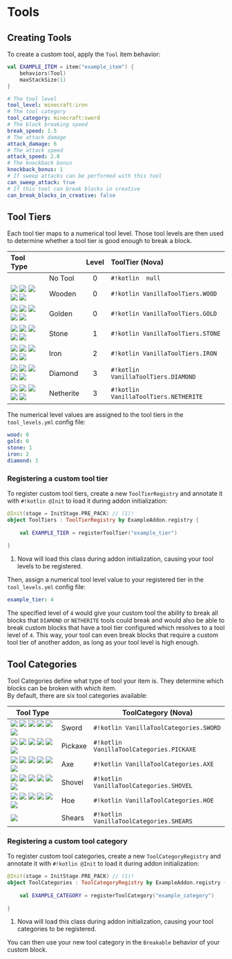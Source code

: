 # Tools

## Creating Tools

To create a custom tool, apply the `Tool` item behavior:

```kotlin
val EXAMPLE_ITEM = item("example_item") {
    behaviors(Tool)
    maxStackSize(1)
}
```

```yaml title="configs/example_item.yml"
# The tool level
tool_level: minecraft:iron
# The tool category
tool_category: minecraft:sword
# The block breaking speed
break_speed: 1.5
# The attack damage
attack_damage: 6
# The attack speed
attack_speed: 2.0
# The knockback bonus
knockback_bonus: 1
# If sweep attacks can be performed with this tool
can_sweep_attack: true
# If this tool can break blocks in creative
can_break_blocks_in_creative: false
```

## Tool Tiers

Each tool tier maps to a numerical tool level. Those tool levels are then used to determine whether a tool tier is good enough to break a block.

| Tool Type                                                                                                                                                                                |           | Level | ToolTier (Nova)                       |
|:-----------------------------------------------------------------------------------------------------------------------------------------------------------------------------------------|:----------|:-----:|:--------------------------------------|
|                                                                                                                                                                                          | No Tool   |   0   | `#!kotlin  null`                      |
| ![](https://i.imgur.com/zt8w7iB.png) ![](https://i.imgur.com/Y6Hn8fL.png) ![](https://i.imgur.com/bb7jEps.png) ![](https://i.imgur.com/q6nuatc.png) ![](https://i.imgur.com/W8ptAcq.png) | Wooden    |   0   | `#!kotlin VanillaToolTiers.WOOD`      |
| ![](https://i.imgur.com/FFnp0Ld.png) ![](https://i.imgur.com/rJsExXO.png) ![](https://i.imgur.com/qBENgXh.png) ![](https://i.imgur.com/SDrqTP4.png) ![](https://i.imgur.com/EYZBA4g.png) | Golden    |   0   | `#!kotlin VanillaToolTiers.GOLD`      |
| ![](https://i.imgur.com/IKvJeLF.png) ![](https://i.imgur.com/hYEuDZN.png) ![](https://i.imgur.com/bkvJvR7.png) ![](https://i.imgur.com/N1vrnDN.png) ![](https://i.imgur.com/wp7VAfg.png) | Stone     |   1   | `#!kotlin VanillaToolTiers.STONE`     |
| ![](https://i.imgur.com/mGa1Dzu.png) ![](https://i.imgur.com/Nhu5nO9.png) ![](https://i.imgur.com/RbftIo9.png) ![](https://i.imgur.com/nDClTnD.png) ![](https://i.imgur.com/EPcYxuA.png) | Iron      |   2   | `#!kotlin VanillaToolTiers.IRON`      |
| ![](https://i.imgur.com/yCaEIth.png) ![](https://i.imgur.com/zil2SHK.png) ![](https://i.imgur.com/pNf6dQz.png) ![](https://i.imgur.com/HDYjVTo.png) ![](https://i.imgur.com/zOudt70.png) | Diamond   |   3   | `#!kotlin VanillaToolTiers.DIAMOND`   |
| ![](https://i.imgur.com/fEwFVrl.png) ![](https://i.imgur.com/0xMjQJC.png) ![](https://i.imgur.com/ymr5xQz.png) ![](https://i.imgur.com/B0wkTx1.png) ![](https://i.imgur.com/8HaemT3.png) | Netherite |   3   | `#!kotlin VanillaToolTiers.NETHERITE` |

The numerical level values are assigned to the tool tiers in the `tool_levels.yml` config file:

```yaml title="tool_levels.yml"
wood: 0
gold: 0
stone: 1
iron: 2
diamond: 3
```

### Registering a custom tool tier

To register custom tool tiers, create a new `ToolTierRegistry` and annotate it with `#!kotlin @Init` to load it during addon initialization:

```kotlin
@Init(stage = InitStage.PRE_PACK) // (1)!
object ToolTiers : ToolTierRegistry by ExampleAddon.registry {
    
    val EXAMPLE_TIER = registerToolTier("example_tier")
    
}
```

1. Nova will load this class during addon initialization, causing your tool levels to be registered.

Then, assign a numerical tool level value to your registered tier in the `tool_levels.yml` config file:

```yaml title="tool_levels.yml"
example_tier: 4
```

The specified level of `4` would give your custom tool the ability to break all blocks that `DIAMOND` or `NETHERITE` tools
could break and would also be able to break custom blocks that have a tool tier configured which resolves to a tool level of
`4`. This way, your tool can even break blocks that require a custom tool tier of another addon, as long as your
tool level is high enough.

## Tool Categories

Tool Categories define what type of tool your item is. They determine which blocks can be broken with which item.  
By default, there are six tool categories available:

| Tool Type                                                                                                                                                                                                                     |         | ToolCategory (Nova)                      |
|-------------------------------------------------------------------------------------------------------------------------------------------------------------------------------------------------------------------------------|---------|------------------------------------------|
| ![](https://i.imgur.com/zt8w7iB.png) ![](https://i.imgur.com/IKvJeLF.png) ![](https://i.imgur.com/mGa1Dzu.png) ![](https://i.imgur.com/FFnp0Ld.png) ![](https://i.imgur.com/yCaEIth.png) ![](https://i.imgur.com/fEwFVrl.png) | Sword   | `#!kotlin VanillaToolCategories.SWORD`   |
| ![](https://i.imgur.com/Y6Hn8fL.png) ![](https://i.imgur.com/hYEuDZN.png) ![](https://i.imgur.com/Nhu5nO9.png) ![](https://i.imgur.com/rJsExXO.png) ![](https://i.imgur.com/zil2SHK.png) ![](https://i.imgur.com/0xMjQJC.png) | Pickaxe | `#!kotlin VanillaToolCategories.PICKAXE` |
| ![](https://i.imgur.com/bb7jEps.png) ![](https://i.imgur.com/bkvJvR7.png) ![](https://i.imgur.com/RbftIo9.png) ![](https://i.imgur.com/qBENgXh.png) ![](https://i.imgur.com/pNf6dQz.png) ![](https://i.imgur.com/ymr5xQz.png) | Axe     | `#!kotlin VanillaToolCategories.AXE`     |
| ![](https://i.imgur.com/q6nuatc.png) ![](https://i.imgur.com/N1vrnDN.png) ![](https://i.imgur.com/nDClTnD.png) ![](https://i.imgur.com/SDrqTP4.png) ![](https://i.imgur.com/HDYjVTo.png) ![](https://i.imgur.com/B0wkTx1.png) | Shovel  | `#!kotlin VanillaToolCategories.SHOVEL`  |
| ![](https://i.imgur.com/W8ptAcq.png) ![](https://i.imgur.com/wp7VAfg.png) ![](https://i.imgur.com/EPcYxuA.png) ![](https://i.imgur.com/EYZBA4g.png) ![](https://i.imgur.com/zOudt70.png) ![](https://i.imgur.com/8HaemT3.png) | Hoe     | `#!kotlin VanillaToolCategories.HOE`     |
| ![](https://i.imgur.com/upeQm3A.png)                                                                                                                                                                                          | Shears  | `#!kotlin VanillaToolCategories.SHEARS`  |

### Registering a custom tool category

To register custom tool categories, create a new `ToolCategoryRegistry` and annotate it with `#!kotlin @Init` to load it during addon initialization:

```kotlin
@Init(stage = InitStage.PRE_PACK) // (1)!
object ToolCategories : ToolCategoryRegistry by ExampleAddon.registry {
    
    val EXAMPLE_CATEGORY = registerToolCategory("example_category")
    
}
```

1. Nova will load this class during addon initialization, causing your tool categories to be registered.

You can then use your new tool category in the `Breakable` behavior of your custom block.